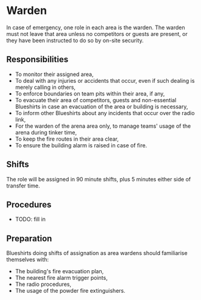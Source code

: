 Warden
======

In case of emergency, one role in each area is the warden. The
warden must not leave that area unless no competitors or guests are
present, or they have been instructed to do so by on-site security.

Responsibilities
----------------

* To monitor their assigned area,
* To deal with any injuries or accidents that occur, even if such
  dealing is merely calling in others,
* To enforce boundaries on team pits within their area, if any,
* To evacuate their area of competitors, guests and non-essential
  Blueshirts in case an evacuation of the area or building is
  necessary,
* To inform other Blueshirts about any incidents that occur over
  the radio link,
* For the warden of the arena area only, to manage teams' usage of
  the arena during tinker time,
* To keep the fire routes in their area clear,
* To ensure the building alarm is raised in case of fire.

Shifts
------

The role will be assigned in 90 minute shifts, plus 5 minutes either
side of transfer time.

Procedures
----------

* TODO: fill in

Preparation
-----------

Blueshirts doing shifts of assignation as area wardens should
familiarise themselves with:

* The building's fire evacuation plan,
* The nearest fire alarm trigger points,
* The radio procedures,
* The usage of the powder fire extinguishers.

